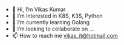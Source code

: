 - 👋 Hi, I’m Vikas Kumar
- 👀 I’m interested in K8S, K3S, Python
- 🌱 I’m currently learning Golang
- 💞️ I’m looking to collaborate on ...
- 📫 How to reach me vikas_it@hotmail.com

<!---
vikasit12/vikasit12 is a ✨ special ✨ repository because its `README.md` (this file) appears on your GitHub profile.
You can click the Preview link to take a look at your changes.
--->
